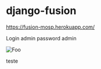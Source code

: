 # django-fusion
https://fusion-mosp.herokuapp.com/

Login
admin
password
admin

![Foo](https://raw.githubusercontent.com/matheusosp/django-fusion/main/fusion%20%E2%80%93%20test_views.py.jpg)



teste
